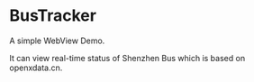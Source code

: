 # BusTracker

A simple WebView Demo.

It can view real-time status of Shenzhen Bus which is based on openxdata.cn.
